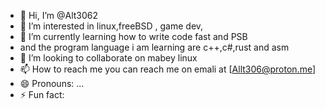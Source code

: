 - 👋 Hi, I’m @Alt3062
- 👀 I’m interested in linux,freeBSD , game dev,
- 🌱 I’m currently learning how to write code fast and PSB
-    and the program language i am learning are c++,c#,rust and asm 
- 💞️ I’m looking to collaborate on mabey linux  
- 📫 How to reach me you can reach me on emali at [Allt306@proton.me]
- 😄 Pronouns: ...
- ⚡ Fun fact: 

<!---
Alt3062/Alt3062 is a ✨ special ✨ repository because its `README.md` (this file) appears on your GitHub profile.
You can click the Preview link to take a look at your changes.
--->
